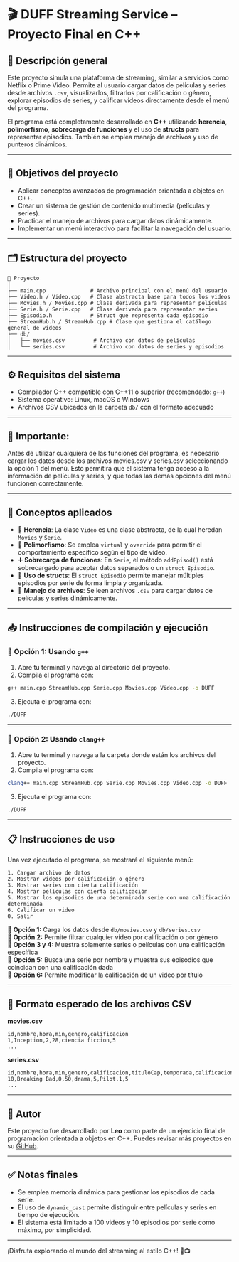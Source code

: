 # 🎬 DUFF Streaming Service – Proyecto Final en C++

## 📌 Descripción general

Este proyecto simula una plataforma de streaming, similar a servicios como Netflix o Prime Video. Permite al usuario cargar datos de películas y series desde archivos `.csv`, visualizarlos, filtrarlos por calificación o género, explorar episodios de series, y calificar videos directamente desde el menú del programa.

El programa está completamente desarrollado en **C++** utilizando **herencia**, **polimorfismo**, **sobrecarga de funciones** y el uso de **structs** para representar episodios. También se emplea manejo de archivos y uso de punteros dinámicos.

---

## 🎯 Objetivos del proyecto

- Aplicar conceptos avanzados de programación orientada a objetos en C++.
- Crear un sistema de gestión de contenido multimedia (películas y series).
- Practicar el manejo de archivos para cargar datos dinámicamente.
- Implementar un menú interactivo para facilitar la navegación del usuario.

---

## 🗂️ Estructura del proyecto

```
📁 Proyecto
│
├── main.cpp              # Archivo principal con el menú del usuario
├── Video.h / Video.cpp   # Clase abstracta base para todos los videos
├── Movies.h / Movies.cpp # Clase derivada para representar películas
├── Serie.h / Serie.cpp   # Clase derivada para representar series
├── Episodio.h            # Struct que representa cada episodio
├── StreamHub.h / StreamHub.cpp # Clase que gestiona el catálogo general de videos
├── db/
│   ├── movies.csv         # Archivo con datos de películas
│   └── series.csv         # Archivo con datos de series y episodios
```

---

## ⚙️ Requisitos del sistema

- Compilador C++ compatible con C++11 o superior (recomendado: `g++`)
- Sistema operativo: Linux, macOS o Windows
- Archivos CSV ubicados en la carpeta `db/` con el formato adecuado

---

## 🔔 Importante: 

Antes de utilizar cualquiera de las funciones del programa, es necesario cargar los datos desde los archivos movies.csv y series.csv seleccionando la opción 1 del menú.
Esto permitirá que el sistema tenga acceso a la información de películas y series, y que todas las demás opciones del menú funcionen correctamente.

---

## 🧠 Conceptos aplicados

- 🧱 **Herencia**: La clase `Video` es una clase abstracta, de la cual heredan `Movies` y `Serie`.
- 🔄 **Polimorfismo**: Se emplea `virtual` y `override` para permitir el comportamiento específico según el tipo de video.
- ➕ **Sobrecarga de funciones**: En `Serie`, el método `addEpisod()` está sobrecargado para aceptar datos separados o un `struct Episodio`.
- 🧩 **Uso de structs**: El `struct Episodio` permite manejar múltiples episodios por serie de forma limpia y organizada.
- 📂 **Manejo de archivos**: Se leen archivos `.csv` para cargar datos de películas y series dinámicamente.

---

## 📥 Instrucciones de compilación y ejecución

### 🔧 Opción 1: Usando `g++`

1. Abre tu terminal y navega al directorio del proyecto.
2. Compila el programa con:

```bash
g++ main.cpp StreamHub.cpp Serie.cpp Movies.cpp Video.cpp -o DUFF
```

3. Ejecuta el programa con:

```bash
./DUFF
```

---

### 🔧 Opción 2: Usando `clang++`

1. Abre tu terminal y navega a la carpeta donde están los archivos del proyecto.
2. Compila el programa con:

```bash
clang++ main.cpp StreamHub.cpp Serie.cpp Movies.cpp Video.cpp -o DUFF
```

3. Ejecuta el programa con:

```bash
./DUFF
```

---

## 📋 Instrucciones de uso

Una vez ejecutado el programa, se mostrará el siguiente menú:

```
1. Cargar archivo de datos
2. Mostrar videos por calificación o género
3. Mostrar series con cierta calificación
4. Mostrar películas con cierta calificación
5. Mostrar los episodios de una determinada serie con una calificación determinada
6. Calificar un video
0. Salir
```

🔹 **Opción 1:** Carga los datos desde `db/movies.csv` y `db/series.csv`  
🔹 **Opción 2:** Permite filtrar cualquier video por calificación o por género  
🔹 **Opción 3 y 4:** Muestra solamente series o películas con una calificación específica  
🔹 **Opción 5:** Busca una serie por nombre y muestra sus episodios que coincidan con una calificación dada  
🔹 **Opción 6:** Permite modificar la calificación de un video por título

---

## 📄 Formato esperado de los archivos CSV

**movies.csv**

```
id,nombre,hora,min,genero,calificacion
1,Inception,2,28,ciencia ficcion,5
...
```

**series.csv**

```
id,nombre,hora,min,genero,calificacion,tituloCap,temporada,calificacionCap
10,Breaking Bad,0,50,drama,5,Pilot,1,5
...
```

---

## 🙋 Autor

Este proyecto fue desarrollado por **Leo** como parte de un ejercicio final de programación orientada a objetos en C++. Puedes revisar más proyectos en su [GitHub](https://github.com/LeoDuffed).

---

## ✅ Notas finales

- Se emplea memoria dinámica para gestionar los episodios de cada serie.
- El uso de `dynamic_cast` permite distinguir entre películas y series en tiempo de ejecución.
- El sistema está limitado a 100 videos y 10 episodios por serie como máximo, por simplicidad.

---

¡Disfruta explorando el mundo del streaming al estilo C++! 🎥📺